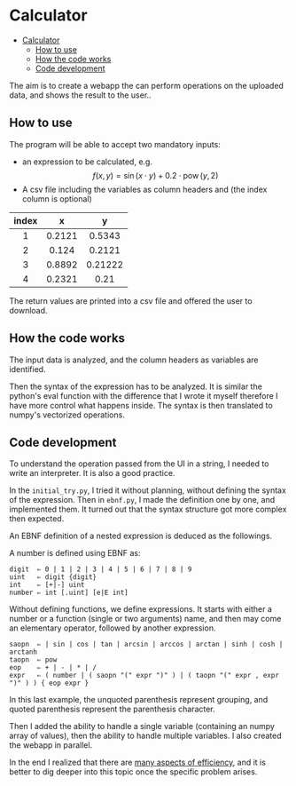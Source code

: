 # Calculator

- [Calculator](#calculator)
  - [How to use](#how-to-use)
  - [How the code works](#how-the-code-works)
  - [Code development](#code-development)

The aim is to create a webapp the can perform operations on the uploaded data,
and shows the result to the user..

## How to use

The program will be able to accept two mandatory inputs:

- an expression to be calculated, e.g. $$f(x,y) = \sin(x \cdot y) + 0.2 \cdot \operatorname{pow}(y,2)$$
- A csv file including the variables as column headers and (the index column is optional)

| index |   x    |    y    |
| :---: | :----: | :-----: |
|   1   | 0.2121 | 0.5343  |
|   2   | 0.124  | 0.2121  |
|   3   | 0.8892 | 0.21222 |
|   4   | 0.2321 |  0.21   |

The return values are printed into a csv file and offered the user to download.

## How the code works

The input data is analyzed, and the column headers as variables are identified.

Then the syntax of the expression has to be analyzed. It is similar the python's eval function with the difference
that I wrote it myself therefore I have more control what happens inside. The syntax is then translated to numpy's
vectorized operations.

## Code development

To understand the operation passed from the UI in a string, I needed to write an interpreter. It is also a good practice.

In the `initial_try.py`, I tried it without planning, without defining the syntax of the expression. Then in `ebnf.py`, I made the definition one by one, and implemented them. It turned out that the syntax structure got more complex then expected.

An EBNF definition of a nested expression is deduced as the followings.

A number is defined using EBNF as:

```EBNF
digit  ⇐ 0 | 1 | 2 | 3 | 4 | 5 | 6 | 7 | 8 | 9
uint   ⇐ digit {digit}
int    ⇐ [+|-] uint
number ⇐ int [.uint] [e|E int]
```

Without defining functions, we define expressions. It starts with either a number or a function (single or two arguments) name, and then may come an elementary operator, followed by another expression.

```EBNF
saopn  ⇐ | sin | cos | tan | arcsin | arccos | arctan | sinh | cosh | arctanh
taopn  ⇐ pow
eop    ⇐ + | - | * | /
expr   ⇐ ( number | ( saopn "(" expr ")" ) | ( taopn "(" expr , expr ")" ) ) { eop expr }
```

In this last example, the unquoted parenthesis represent grouping, and quoted parenthesis represent the parenthesis character.

Then I added the ability to handle a single variable (containing an numpy array of values),
then the ability to handle multiple variables.
I also created the webapp in parallel.

In the end I realized that there are [many aspects of efficiency](https://stackoverflow.com/questions/35215161/most-efficient-way-to-map-function-over-numpy-array), and it is better to dig deeper into this topic
once the specific problem arises.
